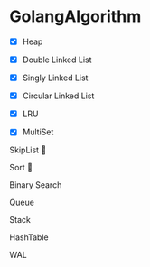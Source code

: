 # GolangAlgorithm

- [x] Heap

- [x] Double Linked List

- [x] Singly Linked List

- [x] Circular Linked List

- [x] LRU

- [x] MultiSet

SkipList :muscle:

Sort :muscle:

Binary Search

Queue

Stack

HashTable

WAL


